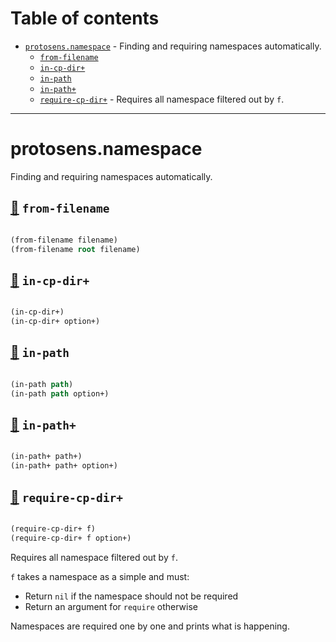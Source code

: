 # Table of contents
-  [`protosens.namespace`](#protosens.namespace)  - Finding and requiring namespaces automatically.
    -  [`from-filename`](#protosens.namespace/from-filename)
    -  [`in-cp-dir+`](#protosens.namespace/in-cp-dir+)
    -  [`in-path`](#protosens.namespace/in-path)
    -  [`in-path+`](#protosens.namespace/in-path+)
    -  [`require-cp-dir+`](#protosens.namespace/require-cp-dir+) - Requires all namespace filtered out by <code>f</code>.

-----
# <a name="protosens.namespace">protosens.namespace</a>


Finding and requiring namespaces automatically.




## <a name="protosens.namespace/from-filename">[:page_facing_up:](https://github.com/protosens/monorepo.cljc/blob/develop/module/namespace/src/main/clj/protosens/namespace.clj#L17-L38) `from-filename`</a>
``` clojure

(from-filename filename)
(from-filename root filename)
```


## <a name="protosens.namespace/in-cp-dir+">[:page_facing_up:](https://github.com/protosens/monorepo.cljc/blob/develop/module/namespace/src/main/clj/protosens/namespace.clj#L44-L56) `in-cp-dir+`</a>
``` clojure

(in-cp-dir+)
(in-cp-dir+ option+)
```


## <a name="protosens.namespace/in-path">[:page_facing_up:](https://github.com/protosens/monorepo.cljc/blob/develop/module/namespace/src/main/clj/protosens/namespace.clj#L60-L83) `in-path`</a>
``` clojure

(in-path path)
(in-path path option+)
```


## <a name="protosens.namespace/in-path+">[:page_facing_up:](https://github.com/protosens/monorepo.cljc/blob/develop/module/namespace/src/main/clj/protosens/namespace.clj#L88-L103) `in-path+`</a>
``` clojure

(in-path+ path+)
(in-path+ path+ option+)
```


## <a name="protosens.namespace/require-cp-dir+">[:page_facing_up:](https://github.com/protosens/monorepo.cljc/blob/develop/module/namespace/src/main/clj/protosens/namespace.clj#L109-L141) `require-cp-dir+`</a>
``` clojure

(require-cp-dir+ f)
(require-cp-dir+ f option+)
```


Requires all namespace filtered out by `f`.

   `f` takes a namespace as a simple and must:

   - Return `nil` if the namespace should not be required
   - Return an argument for `require` otherwise

   Namespaces are required one by one and prints what is happening.
